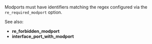 Modports must have identifiers matching the regex configured via the
`re_required_modport` option.

See also:

- **re_forbidden_modport**
- **interface_port_with_modport**

